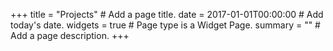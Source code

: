 +++
title = "Projects"  # Add a page title.
date = 2017-01-01T00:00:00  # Add today's date.
widgets = true  # Page type is a Widget Page.
summary = ""  # Add a page description.
+++